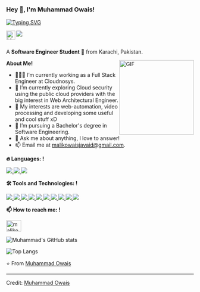 <!-- <h3 title="hehehe"> Hi there! 👋</h3> -->

<!--
**MalikOwais123/MalikOwais123** is a ✨ _special_ ✨ repository because its `README.md` (this file) appears on your GitHub profile.
Here are some ideas to get you started:
- 🔭 I’m currently working on ...
- 🌱 I’m currently learning ...
- 👯 I’m looking to collaborate on ...
- 🤔 I’m looking for help with ...
- 💬 Ask me about ...
- 📫 How to reach me: ...
- 😄 Pronouns: ...
- ⚡ Fun fact: ...
-->
<h3 title="hehehe"> Hey 👋, I'm Muhammad Owais!</h3>

[![Typing SVG](https://readme-typing-svg.herokuapp.com?font=Robot-Bold&size=30&color=fab340&center=true&vCenter=true&width=900&height=110&lines=Web3+Enthusiastic;Programmer;React+Enthusiastic;Web+Developer;Tech-swagy+person+from+Pakistan)](https://git.io/typing-svg)

<a href="https://www.linkedin.com/in/malikowais/">
  <img align="left" alt="Malik Owais's LinkdeIn" width="24px" src="https://cdn.jsdelivr.net/npm/simple-icons@v3/icons/linkedin.svg" />
</a>
<!--
<a href="https://www.instagram.com/zamranxd/">
  <img align="left" alt="Zamran's Instagram" width="24px" src="https://cdn.jsdelivr.net/npm/simple-icons@v3/icons/instagram.svg" />
</a>
<a href="https://www.facebook.com/ZamranxD">
  <img align="left" alt="Zamran's Facebook" width="24px" src="https://cdn.jsdelivr.net/npm/simple-icons@v3/icons/facebook.svg" />
</a>
-->
<img src="https://komarev.com/ghpvc/?username=MalikOwais123&color=blueviolet" align="left">

<br />
<br />

A **Software Engineer Student** 🚀 from Karachi, Pakistan.

 <!-- Currently, I'm a Community Team Member 🙍🏽‍♂️ [@CallmeMehdi](https://github.com/CallmeMehdi), Kaggler 👨🏽‍💻 [@Kaggle](https://www.kaggle.com/mehdimabrouki), and an Artificial Intelligence intern 👨🏽‍💼.  -->

  <img align="right" height="200" alt="GIF" src="https://i.pinimg.com/originals/e4/26/70/e426702edf874b181aced1e2fa5c6cde.gif" />

**About Me!**

- 👨🏽‍💻 I’m currently working as a Full Stack Engineer at Cloudnosys.
- 🌱 I’m currently exploring Cloud security using the public cloud providers with the big interest in Web Architectural Engineer.
- 🤔 My interests are web-automation, video processing and developing some useful and cool stuff xD
- 💼 I’m pursuing a Bachelor's degree in Software Engineering.
- 💬 Ask me about anything, I love to answer!
- 📫 Email me at [malikowaisjavaid@gmail.com](mailto:malikowaisjavaid@gmail.com).
<!-- - 📝 See my [Curriculum Vitae](https://drive.google.com/file/d/1PxlxLA6vGXslYmwybcA_dlr4uQhq-tkm/view?usp=sharing) to get more info.-->


**🔥 Languages: !**

<p align="left"> 
    <a href="https://developer.mozilla.org/en-US/docs/Web/JavaScript" target="_blank"> <img src="https://img.icons8.com/color/48/000000/javascript.png"/> </a> 
    <a href="https://www.w3.org/html/" target="_blank"> <img src="https://img.icons8.com/color/48/000000/html-5.png"/> </a> 
    <a href="https://www.w3schools.com/css/" target="_blank"> <img src="https://img.icons8.com/color/48/000000/css3.png"/> </a> 
</p>


**🛠️ Tools and Technologies: !**

<p align="left">
    <a href="https://reactjs.org/" target="_blank"> <img src="https://img.icons8.com/color/48/000000/react-native.png"/> </a> 
    <a href="https://redux.js.org" target="_blank"> <img src="https://img.icons8.com/color/48/000000/redux.png"/> </a> 
    <a href="https://nodejs.org" target="_blank"> <img src="https://img.icons8.com/color/48/000000/nodejs.png"/> </a> 
    <a href="https://expressjs.com" target="_blank"> <img src="https://img.icons8.com/color/48/000000/express.png"/> </a> 
    <a href="https://www.mongodb.com/" target="_blank"> <img src="https://img.icons8.com/color/48/000000/mongodb.png"/> </a> 
    <a href="https://www.postgresql.org" target="_blank"> <img src="https://img.icons8.com/color/48/000000/postgreesql.png"/> </a> 
    <a href="https
://www.w3schools.com/cpp/" target="_blank"> <img src="https://img.icons8.com/color/48/000000/git.png"/> </a>
    <a href="https://www.w3schools.com/" target="_blank"> <img src="https://img.icons8.com/color/48/000000/github.png"/> </a>
    <a href="https://www.w3schools.com/" target="_blank"> <img src="https://img.icons8.com/color/48/000000/visual-studio.png"/> </a>
    <a href="https://www.w3schools.com/" target="_blank"> <img src="https://img.icons8.com/color/48/000000/visual-studio-code-2019.png"/> </a>

</p>

**📫 How to reach me: !**

<p align="left">
<a href="https://www.linkedin.com/in/malikowais/" target="blank"><img align="center" src="https://img.icons8.com/color/48/000000/linkedin.png" alt="malikowais" height="30" width="40" /></a>

</p>





![Muhammad's GitHub stats](https://github-readme-stats.vercel.app/api?username=MalikOwais123&show_icons=true&theme=great-gatsby&count_private=true&include_all_commits=true)

![Top Langs](https://github-readme-stats.vercel.app/api/top-langs/?username=MalikOwais123&theme=great-gatsby&layout=compact&card_width=445)


⭐️ From [Muhammad Owais](https://github.com/MalikOwais123)

---

Credit: [Muhammad Owais](https://github.com/MalikOwais123)
